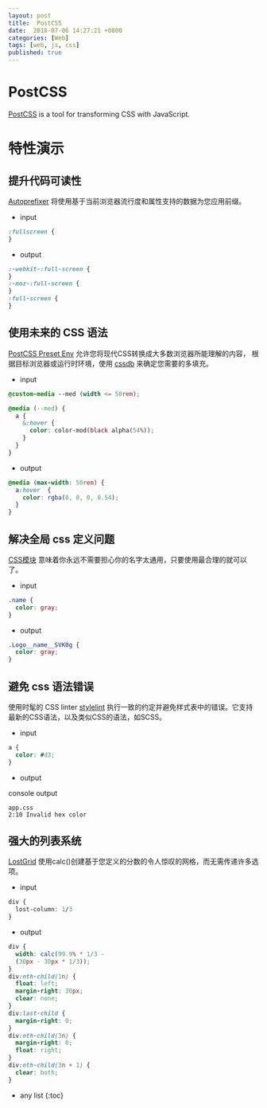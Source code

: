 ```yaml
---
layout: post
title:  PostCSS
date:  2018-07-06 14:27:21 +0800
categories: [Web]
tags: [web, js, css]
published: true
---
```


# PostCSS

[PostCSS](https://postcss.org/) is a tool for transforming CSS with JavaScript.

# 特性演示

## 提升代码可读性

[Autoprefixer](https://github.com/postcss/autoprefixer) 将使用基于当前浏览器流行度和属性支持的数据为您应用前缀。

- input

```css
:fullscreen {
}
```

- output

```css
:-webkit-:full-screen {
}
:-moz-:full-screen {
}
:full-screen {
}
```

## 使用未来的 CSS 语法

[PostCSS Preset Env](https://preset-env.cssdb.org/) 允许您将现代CSS转换成大多数浏览器所能理解的内容，
根据目标浏览器或运行时环境，使用 [cssdb](https://cssdb.org/) 来确定您需要的多填充。

- input

```css
@custom-media --med (width <= 50rem);

@media (--med) {
  a { 
    &:hover {
      color: color-mod(black alpha(54%));
    }
  }
}
```

- output

```css
@media (max-width: 50rem) {
  a:hover  { 
    color: rgba(0, 0, 0, 0.54);
  }
} 
```

## 解决全局 css 定义问题

[CSS模块](https://github.com/css-modules/css-modules) 意味着你永远不需要担心你的名字太通用，只要使用最合理的就可以了。

- input

```css
.name {
  color: gray;
}
```

- output

```css
.Logo__name__SVK0g {
  color: gray;
}
```

## 避免 css 语法错误

使用时髦的 CSS linter [stylelint](https://stylelint.io/) 执行一致的约定并避免样式表中的错误。它支持最新的CSS语法，以及类似CSS的语法，如SCSS。

- input

```css
a { 
  color: #d3;
}
```

- output

console output

```
app.css
2:10 Invalid hex color
```

## 强大的列表系统

[LostGrid](https://github.com/peterramsing/lost) 使用calc()创建基于您定义的分数的令人惊叹的网格，而无需传递许多选项。

- input

```css
div {
  lost-column: 1/3 
}
```

- output

```css
div {
  width: calc(99.9% * 1/3 -  
  (30px - 30px * 1/3)); 
}
div:nth-child(1n) {
  float: left; 
  margin-right: 30px; 
  clear: none; 
}
div:last-child {
  margin-right: 0; 
}
div:nth-child(3n) {
  margin-right: 0; 
  float: right; 
}
div:nth-child(3n + 1) {
  clear: both; 
}
```
 









* any list
{:toc}
